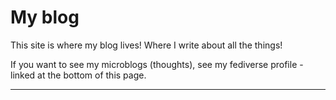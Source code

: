 # My blog

This site is where my blog lives! Where I write about all the things!

If you want to see my microblogs (thoughts), see my fediverse profile - linked at the bottom of this page.

---
